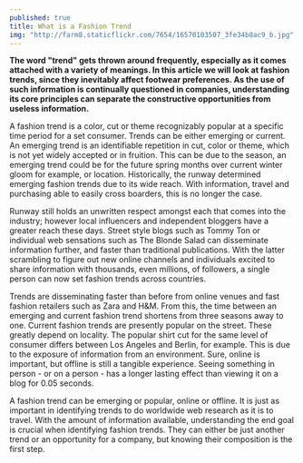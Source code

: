 ```yaml
---
published: true
title: What is a Fashion Trend
img: "http://farm8.staticflickr.com/7654/16570103507_3fe34b8ac9_b.jpg"
---
```


**The word "trend" gets thrown around frequently, especially as it comes attached with a variety of meanings. In this article we will look at fashion trends, since they inevitably affect footwear preferences. As the use of such information is continually questioned in companies, understanding its core principles can separate the constructive opportunities from useless information.**

A fashion trend is a color, cut or theme recognizably popular at a specific time period for a set consumer. Trends can be either emerging or current. An emerging trend is an identifiable repetition in cut, color or theme, which is not yet widely accepted or in fruition. This can be due to the season, an emerging trend could be for the future spring months over current winter gloom for example, or location. Historically, the runway determined emerging fashion trends due to its wide reach. With information, travel and purchasing able to easily cross boarders, this is no longer the case.

Runway still holds an unwritten respect amongst each that comes into the industry; however local influencers and independent bloggers have a greater reach these days. Street style blogs such as Tommy Ton or individual web sensations such as The Blonde Salad can disseminate information further, and faster than traditional publications. With the latter scrambling to figure out new online channels and individuals excited to share information with thousands, even millions, of followers, a single person can now set fashion trends across countries. 

Trends are disseminating faster than before from online venues and fast fashion retailers such as Zara and H&M. From this, the time between an emerging and current fashion trend shortens from three seasons away to one. Current fashion trends are presently popular on the street. These greatly depend on locality. The popular shirt cut for the same level of consumer differs between Los Angeles and Berlin, for example. This is due to the exposure of information from an environment. Sure, online is important, but offline is still a tangible experience. Seeing something in person - or on a person - has a longer lasting effect than viewing it on a blog for 0.05 seconds. 

A fashion trend can be emerging or popular, online or offline. It is just as important in identifying trends to do worldwide web research as it is to travel. With the amount of information available, understanding the end goal is crucial when identifying fashion trends. They can either be just another trend or an opportunity for a company, but knowing their composition is the first step.